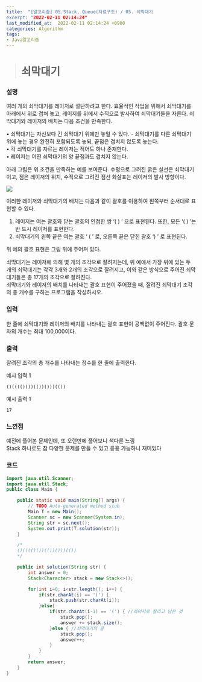 ```yaml
---
title:  "[알고리즘] 05.Stack, Queue(자료구조) / 05. 쇠막대기
excerpt: "2022-02-11 02:14:24"
last_modified_at:  2022-02-11 02:14:24 +0900
categories: Algorithm
tags:
- Java알고리즘
---
```


># 쇠막대기  

### 설명  

여러 개의 쇠막대기를 레이저로 절단하려고 한다. 효율적인 작업을 위해서 쇠막대기를 아래에서 위로 겹쳐 놓고, 레이저를 위에서 수직으로 발사하여 쇠막대기들을 자른다. 쇠막대기와 레이저의 배치는 다음 조건을 만족한다.  

• 쇠막대기는 자신보다 긴 쇠막대기 위에만 놓일 수 있다. - 쇠막대기를 다른 쇠막대기 위에 놓는 경우 완전히 포함되도록 놓되, 끝점은 겹치지 않도록 놓는다.  
• 각 쇠막대기를 자르는 레이저는 적어도 하나 존재한다.  
• 레이저는 어떤 쇠막대기의 양 끝점과도 겹치지 않는다.  

아래 그림은 위 조건을 만족하는 예를 보여준다. 수평으로 그려진 굵은 실선은 쇠막대기이고, 점은 레이저의 위치, 수직으로 그려진 점선 화살표는 레이저의 발사 방향이다.   

![](https://cote.inflearn.com/public/upload/35b4910834.jpg)

이러한 레이저와 쇠막대기의 배치는 다음과 같이 괄호를 이용하여 왼쪽부터 순서대로 표현할 수 있다.  

1. 레이저는 여는 괄호와 닫는 괄호의 인접한 쌍 ‘( ) ’ 으로 표현된다. 또한, 모든 ‘( ) ’는 반 드시 레이저를 표현한다.  
2. 쇠막대기의 왼쪽 끝은 여는 괄호 ‘ ( ’ 로, 오른쪽 끝은 닫힌 괄호 ‘) ’ 로 표현된다.  

위 예의 괄호 표현은 그림 위에 주어져 있다.  

쇠막대기는 레이저에 의해 몇 개의 조각으로 잘려지는데, 위 예에서 가장 위에 있는 두 개의 쇠막대기는 각각 3개와 2개의 조각으로 잘려지고, 이와 같은 방식으로 주어진 쇠막대기들은 총 17개의 조각으로 잘려진다.  
쇠막대기와 레이저의 배치를 나타내는 괄호 표현이 주어졌을 때, 잘려진 쇠막대기 조각의 총 개수를 구하는 프로그램을 작성하시오.  


### 입력  

한 줄에 쇠막대기와 레이저의 배치를 나타내는 괄호 표현이 공백없이 주어진다. 괄호 문자의 개수는 최대 100,000이다.   


### 출력  

잘려진 조각의 총 개수를 나타내는 정수를 한 줄에 출력한다.   


예시 입력 1   
```
()(((()())(())()))(())
```
예시 출력 1  
```
17
```

### 느낀점  

예전에 풀어본 문제인데, 또 오랜만에 풀어보니 색다른 느낌  
Stack 하나로도 참 다양한 문제를 만들 수 있고 응용 가능하니 재미있다  


### 코드  

```java
import java.util.Scanner;
import java.util.Stack;
public class Main {

	public static void main(String[] args) {
		// TODO Auto-generated method stub
		Main T = new Main();
		Scanner sc = new Scanner(System.in);
		String str = sc.next();
		System.out.print(T.solution(str));
	}

	/*
	()(((()())(())()))(())
	*/

	public int solution(String str) {
		int answer = 0;
		Stack<Character> stack = new Stack<>();

		for(int i=0; i<str.length(); i++) {
			if(str.charAt(i) == '(') {
				stack.push(str.charAt(i));
			}else{
				if(str.charAt(i-1) == '(') { //레이저로 잘리고 남은 것
					stack.pop();
					answer += stack.size();
				}else { //쇠막대기의 끝
					stack.pop();
					answer++;
				}
			}
		}
		return answer;
	}
}

```
